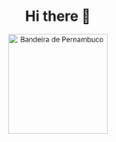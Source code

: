 <h1 align="center">Hi there 👋</h1>

<p align="center">
  <img src="https://upload.wikimedia.org/wikipedia/commons/2/2e/Bandeira_de_Pernambuco_animada.gif" alt="Bandeira de Pernambuco" width="200"/>
</p>
